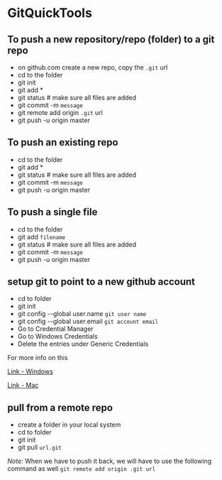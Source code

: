 # GitQuickTools

## To push a new repository/repo (folder) to a git repo

* on github.com create a new repo, copy the `.git` url
* cd to the folder
* git init
* git add *
* git status # make sure all files are added
* git commit -m `message`
* git remote add origin `.git` url
* git push -u origin master

## To push an existing repo

* cd to the folder
* git add *
* git status # make sure all files are added
* git commit -m `message`
* git push -u origin master

## To push a single file

* cd to the folder
* git add `filename`
* git status # make sure all files are added
* git commit -m `message`
* git push -u origin master

## setup git to point to a new github account

* cd to folder
* git init
* git config --global user.name `git user name`
* git config --global user.email `git account email`
* Go to Credential Manager
* Go to Windows Credentials
* Delete the entries under Generic Credentials

For more info on this

[Link - Windows](https://stackoverflow.com/questions/15381198/remove-credentials-from-git)

[Link - Mac](https://superuser.com/questions/1064197/how-to-switch-git-user-at-terminal)

## pull from a remote repo

* create a folder in your local system
* cd to folder
* git init
* git pull `url.git`

*Note:* When we have to push it back, we will have to use the following command as well `git remote add origin .git url`